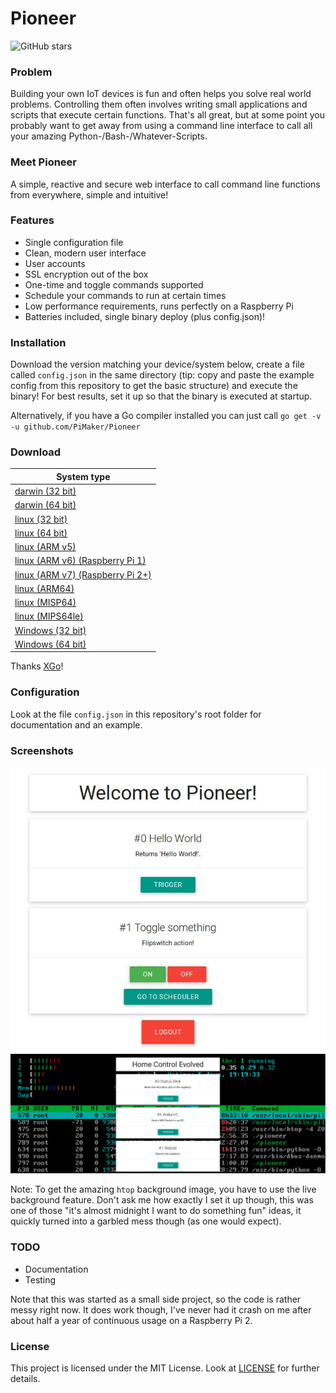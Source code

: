 # Pioneer

![GitHub stars](https://img.shields.io/github/stars/PiMaker/Pioneer.svg?style=social&label=Star)

### Problem

Building your own IoT devices is fun and often helps you solve real world problems. Controlling them often involves writing small applications and scripts that execute certain functions. That's all great, but at some point you probably want to get away from using a command line interface to call all your amazing Python-/Bash-/Whatever-Scripts.

### Meet Pioneer

A simple, reactive and secure web interface to call command line functions from everywhere, simple and intuitive!

### Features

* Single configuration file
* Clean, modern user interface
* User accounts
* SSL encryption out of the box
* One-time and toggle commands supported
* Schedule your commands to run at certain times
* Low performance requirements, runs perfectly on a Raspberry Pi
* Batteries included, single binary deploy (plus config.json)!

### Installation

Download the version matching your device/system below, create a file called `config.json` in the same directory (tip: copy and paste the example config from this repository to get the basic structure) and execute the binary! For best results, set it up so that the binary is executed at startup.

Alternatively, if you have a Go compiler installed you can just call `go get -v -u github.com/PiMaker/Pioneer`

### Download

| System type                                              |
| -------------------------------------------------------- |
| [darwin (32 bit)](static/Pioneer-darwin-10.6-386?raw=true)        |
| [darwin (64 bit)](static/Pioneer-darwin-10.6-amd64?raw=true)      |
| [linux (32 bit)](static/Pioneer-linux-386?raw=true)               |
| [linux (64 bit)](static/Pioneer-linux-amd64?raw=true)             |
| [linux (ARM v5)](static/Pioneer-linux-arm-5?raw=true)             |
| [linux (ARM v6) (Raspberry Pi 1)](static/Pioneer-linux-arm-6?raw=true)             |
| [linux (ARM v7) (Raspberry Pi 2+)](static/Pioneer-linux-arm-7?raw=true)             |
| [linux (ARM64)](static/Pioneer-linux-arm64?raw=true)              |
| [linux (MISP64)](static/Pioneer-linux-mips64?raw=true)            |
| [linux (MIPS64le)](static/Pioneer-linux-mips64le?raw=true)        |
| [Windows (32 bit)](static/Pioneer-windows-4.0-386.exe?raw=true)   |
| [Windows (64 bit)](static/Pioneer-windows-4.0-amd64.exe?raw=true) |

Thanks [XGo](https://github.com/karalabe/xgo)!

### Configuration

Look at the file `config.json` in this repository's root folder for documentation and an example.

### Screenshots

![screenshot2](static/screenshot2.jpeg)
![screenshot1](static/screenshot1.jpeg)

Note: To get the amazing `htop` background image, you have to use the live background feature. Don't ask me how exactly I set it up though, this was one of those "it's almost midnight I want to do something fun" ideas, it quickly turned into a garbled mess though (as one would expect).

### TODO

* Documentation
* Testing

Note that this was started as a small side project, so the code is rather messy right now. It does work though, I've never had it crash on me after about half a year of continuous usage on a Raspberry Pi 2.

### License

This project is licensed under the MIT License. Look at [LICENSE](LICENSE) for further details.

